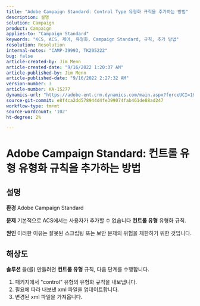 ```yaml
---
title: "Adobe Campaign Standard: Control Type 유형화 규칙을 추가하는 방법"
description: 설명
solution: Campaign
product: Campaign
applies-to: "Campaign Standard"
keywords: "KCS, ACS, 제어, 유형화, Campaign Standard, 규칙, 추가 방법"
resolution: Resolution
internal-notes: "CAMP-39993, TK205222"
bug: false
article-created-by: Jim Menn
article-created-date: "9/16/2022 1:20:37 AM"
article-published-by: Jim Menn
article-published-date: "9/16/2022 2:27:32 AM"
version-number: 3
article-number: KA-15277
dynamics-url: "https://adobe-ent.crm.dynamics.com/main.aspx?forceUCI=1&pagetype=entityrecord&etn=knowledgearticle&id=7b5e60c4-5d35-ed11-9db1-0022480866ad"
source-git-commit: e8f4ca2dd578944d4fe399074fab461de88ad247
workflow-type: tm+mt
source-wordcount: '102'
ht-degree: 2%

---
```


# Adobe Campaign Standard: 컨트롤 유형 유형화 규칙을 추가하는 방법

## 설명


<b>환경</b>
Adobe Campaign Standard

<b>문제</b>
기본적으로 ACS에서는 사용자가 추가할 수 없습니다 <b>컨트롤 유형</b> 유형화 규칙.

<b>원인</b>
이러한 이유는 잘못된 스크립팅 또는 보안 문제의 위험을 제한하기 위한 것입니다.


## 해상도


<b>솔루션</b>
을(를) 만들려면 <b>컨트롤 유형</b> 규칙, 다음 단계를 수행합니다.

1. 패키지에서 &quot;control&quot; 유형의 유형화 규칙을 내보냅니다.
2. 필요에 따라 내보낸 xml 파일을 업데이트합니다.
3. 변경된 xml 파일을 가져옵니다.
